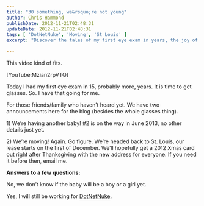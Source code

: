 ```yaml
---
title: "30 something, we&rsquo;re not young"
author: Chris Hammond
publishDate: 2012-11-21T02:48:31
updateDate: 2012-11-21T02:48:31
tags: [ 'DotNetNuke', 'Moving', 'St Louis' ]
excerpt: "Discover the tales of my first eye exam in years, the joy of expecting another child, and an upcoming move back to St. Louis."

---
```

<p>This video kind of fits.</p>  <p>[YouTube:Mzian2rpVTQ]</p>  <p>Today I had my first eye exam in 15, probably more, years. It is time to get glasses. So. I have that going for me. </p>  <p>For those friends/family who haven’t heard yet. We have two announcements here for the blog (besides the whole glasses thing).</p>  <p>1) We’re having another baby! #2 is on the way in June 2013, no other details just yet.</p>  <p>2) We’re moving! Again. Go figure. We’re headed back to St. Louis, our lease starts on the first of December. We’ll hopefully get a 2012 Xmas card out right after Thanksgiving with the new address for everyone. If you need it before then, email me.</p>  <p><strong>Answers to a few questions:</strong></p>  <p>No, we don’t know if the baby will be a boy or a girl yet.</p>  <p>Yes, I will still be working for <a href="https://www.dotnetnuke.com" target="_blank">DotNetNuke</a>.</p>


